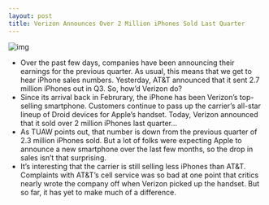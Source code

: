 ```yaml
---
layout: post
title: Verizon Announces Over 2 Million iPhones Sold Last Quarter
---
```

![img](http://media.idownloadblog.com/wp-content/uploads/2011/07/VerizoniPhone--e1311354543466.jpg)
* Over the past few days, companies have been announcing their earnings for the previous quarter. As usual, this means that we get to hear iPhone sales numbers. Yesterday, AT&T announced that it sent 2.7 million iPhones out in Q3. So, how’d Verizon do?
* Since its arrival back in Februrary, the iPhone has been Verizon’s top-selling smartphone. Customers continue to pass up the carrier’s all-star lineup of Droid devices for Apple’s handset. Today, Verizon announced that it sold over 2 million iPhones last quarter…
* As TUAW points out, that number is down from the previous quarter of 2.3 million iPhones sold. But a lot of folks were expecting Apple to announce a new smartphone over the last few months, so the drop in sales isn’t that surprising.
* It’s interesting that the carrier is still selling less iPhones than AT&T. Complaints with AT&T’s cell service was so bad at one point that critics nearly wrote the company off when Verizon picked up the handset. But so far, it has yet to make much of a difference.

